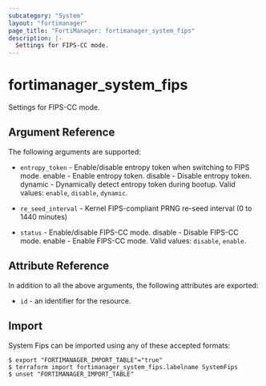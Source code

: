 ```yaml
---
subcategory: "System"
layout: "fortimanager"
page_title: "FortiManager: fortimanager_system_fips"
description: |-
  Settings for FIPS-CC mode.
---
```


# fortimanager_system_fips
Settings for FIPS-CC mode.

## Argument Reference


The following arguments are supported:


* `entropy_token` - Enable/disable entropy token when switching to FIPS mode. enable - Enable entropy token. disable - Disable entropy token. dynamic - Dynamically detect entropy token during bootup. Valid values: `enable`, `disable`, `dynamic`.

* `re_seed_interval` - Kernel FIPS-compliant PRNG re-seed interval (0 to 1440 minutes)
* `status` - Enable/disable FIPS-CC mode. disable - Disable FIPS-CC mode. enable - Enable FIPS-CC mode. Valid values: `disable`, `enable`.



## Attribute Reference

In addition to all the above arguments, the following attributes are exported:
* `id` - an identifier for the resource.

## Import

System Fips can be imported using any of these accepted formats:
```
$ export "FORTIMANAGER_IMPORT_TABLE"="true"
$ terraform import fortimanager_system_fips.labelname SystemFips
$ unset "FORTIMANAGER_IMPORT_TABLE"
```

